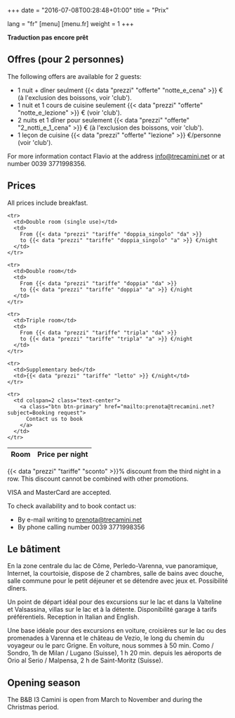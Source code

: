 +++
date = "2016-07-08T00:28:48+01:00"
title = "Prix"

lang = "fr"
[menu]
  [menu.fr]
    weight = 1
+++


<div class="alert alert-warning" role="alert">
  <b>Traduction pas encore prêt</b>
</div>


Offres (pour 2 personnes)
---------------------
The following offers are available for 2 guests:

 * 1 nuit + dîner seulment
   {{< data "prezzi" "offerte" "notte_e_cena" >}}
   € (à l'exclusion des boissons, voir 'club').
 * 1 nuit et 1 cours de cuisine seulement
   {{< data "prezzi" "offerte" "notte_e_lezione" >}} € (voir 'club').
 * 2 nuits et 1 dîner pour seulement
   {{< data "prezzi" "offerte" "2_notti_e_1_cena" >}}
   € (à l'exclusion des boissons, voir 'club').
 * 1 leçon de cuisine
   {{< data "prezzi" "offerte" "lezione" >}}
   €/personne (voir 'club').

For more information contact Flavio at the address
[info@trecamini.net](info@trecamini.net) or at number 0039 3771998356.


Prices
------
All prices include breakfast.

<table class="table table-striped">
  <thead>
    <tr>
      <th>Room</th>
      <th>Price per night</th>
    </tr>
  </thead>
  <tbody>

    <tr>
      <td>Double room (single use)</td>
      <td>
        From {{< data "prezzi" "tariffe" "doppia_singolo" "da" >}}
        to {{< data "prezzi" "tariffe" "doppia_singolo" "a" >}} €/night
      </td>
    </tr>

    <tr>
      <td>Double room</td>
      <td>
        From {{< data "prezzi" "tariffe" "doppia" "da" >}}
        to {{< data "prezzi" "tariffe" "doppia" "a" >}} €/night
      </td>
    </tr>

    <tr>
      <td>Triple room</td>
      <td>
        From {{< data "prezzi" "tariffe" "tripla" "da" >}}
        to {{< data "prezzi" "tariffe" "tripla" "a" >}} €/night
      </td>
    </tr>

    <tr>
      <td>Supplementary bed</td>
      <td>{{< data "prezzi" "tariffe" "letto" >}} €/night</td>
    </tr>

    <tr>
      <td colspan=2 class="text-center">
        <a class="btn btn-primary" href="mailto:prenota@trecamini.net?subject=Booking request">
          Contact us to book
        </a>
      </td>
    </tr>

  </tbody>
</table>

{{< data "prezzi" "tariffe" "sconto" >}}% discount from the third night in a row.
This discount cannot be combined with other promotions.

VISA and MasterCard are accepted.

To check availability and to book contact us:

  * By e-mail writing to [prenota@trecamini.net](mailto:prenota@trecamini.net)
  * By phone calling number 0039 3771998356


Le bâtiment
-----------
En la zone centrale du lac de Côme, Perledo-Varenna, vue panoramique,
Internet, la courtoisie, dispose de 2 chambres, salle de bains avec douche,
salle commune pour le petit déjeuner et se détendre avec jeux et.
Possibilité dîners.

Un point de départ idéal pour des excursions sur le lac et dans la Valteline
et Valsassina, villas sur le lac et à la détente. Disponibilité garage à
tarifs préférentiels.
Reception in Italian and English.

Une base idéale pour des excursions en voiture, croisières sur le lac ou des
promenades à Varenna et le château de Vezio, le long du chemin du voyageur ou
le parc Grigne. En voiture, nous sommes à 50 min. Como / Sondro,
1h de Milan / Lugano (Suisse), 1 h 20 min. depuis les aéroports de
Orio al Serio / Malpensa, 2 h de Saint-Moritz (Suisse).


Opening season
--------------
The B&B I3 Camini is open from March to November and during the Christmas period.
